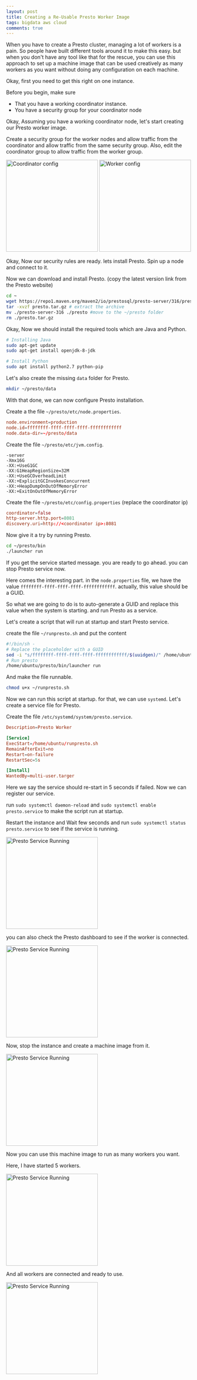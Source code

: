 ```yaml
---
layout: post
title: Creating a Re-Usable Presto Worker Image
tags: bigdata aws cloud
comments: true
---
```



When you have to create a Presto cluster, managing a lot of workers is a pain. So people have built different tools around it to make this easy. but when you don't have any tool like that for the rescue, you can use this approach to set up a machine image that can be used creatively as many workers as you want without doing any configuration on each machine.

Okay, first you need to get this right on one instance.

Before you begin, make sure 
* That you have a working coordinator instance.
* You have a security group for your coordinator node

Okay, Assuming you have a working coordinator node, let's start creating our Presto worker image.

Create a security group for the worker nodes and allow traffic from the coordinator and allow traffic from the same security group. Also, edit the coordinator group to allow traffic from the worker group.


<img alt="Coordinator config" src="{{ site.url }}/public/post-data/2019-07-25-re-usable-presto-worker/sg-coordinator.png" style="width:250px">

<img alt="Worker config" src="{{ site.url }}/public/post-data/2019-07-25-re-usable-presto-worker/sg-worker.png" style="width:250px">


Okay, Now our security rules are ready. lets install Presto.
Spin up a node and connect to it.

Now we can download and install Presto. (copy the  latest version link from the Presto website)

```sh
cd ~
wget https://repo1.maven.org/maven2/io/prestosql/presto-server/316/presto-server-316.tar.gz -O ./presto.tar.gz
tar -xvzf presto.tar.gz # extract the archive
mv ./presto-server-316 ./presto #move to the ~/presto folder
rm ./presto.tar.gz 
```
Okay, Now we should install the required tools which are Java and Python.

```sh
# Installing Java
sudo apt-get update
sudo apt-get install openjdk-8-jdk

# Install Python
sudo apt install python2.7 python-pip
```

Let's also create the missing `data` folder for Presto.

```sh
mkdir ~/presto/data
```

With that done, we can now configure Presto installation.

Create a the file `~/presto/etc/node.properties`.

```conf
node.environment=production
node.id=ffffffff-ffff-ffff-ffff-ffffffffffff
node.data-dir=~/presto/data
```

Create the file `~/presto/etc/jvm.config`.

```
-server
-Xmx16G
-XX:+UseG1GC
-XX:G1HeapRegionSize=32M
-XX:+UseGCOverheadLimit
-XX:+ExplicitGCInvokesConcurrent
-XX:+HeapDumpOnOutOfMemoryError
-XX:+ExitOnOutOfMemoryError
```

Create the file `~/presto/etc/config.properties` (replace the coordinator ip)

```conf
coordinator=false
http-server.http.port=8081
discovery.uri=http://<coordinator ip>:8081
```

Now give it a try by running Presto.

```sh
cd ~/presto/bin
./launcher run
```

If you get the service started message. you are ready to go ahead. you can stop Presto service now.

Here comes the interesting part. in the `node.properties`  file, we have the value `ffffffff-ffff-ffff-ffff-ffffffffffff`. actually, this value should be a GUID.

So what we are going to do is to auto-generate a GUID and replace this value when the system is starting. and run Presto as a service.

Let's create a script that will run at startup and start Presto service.

create the file `~/runpresto.sh` and put the content 

```sh
#!/bin/sh -
# Replace the placeholder with a GUID
sed -i "s/ffffffff-ffff-ffff-ffff-ffffffffffff/$(uuidgen)/" /home/ubuntu/presto/etc/node.properties
# Run presto
/home/ubuntu/presto/bin/launcher run
```

And make the file runnable.

```sh
chmod u+x ~/runpresto.sh 
```

Now we can run this script at startup. for that, we can use `systemd`.
Let's create a service file for Presto.

Create the file `/etc/systemd/system/presto.service`.

```conf
Description=Presto Worker

[Service]
ExecStart=/home/ubuntu/runpresto.sh
RemainAfterExit=no
Restart=on-failure
RestartSec=5s

[Install]
WantedBy=multi-user.targer
```

Here we say the service should re-start in 5 seconds if failed.
Now we can register our service.

run `sudo systemctl daemon-reload` and
`sudo systemctl enable presto.service` to make the script run at startup.

Restart the instance and Wait few seconds and run `sudo systemctl status presto.service` to see if the service is running.

<img alt="Presto Service Running" src="{{ site.url }}/public/post-data/2019-07-25-re-usable-presto-worker/presto-running.png" style="width:250px">

you can also check the Presto dashboard to see if the worker is connected.

<img alt="Presto Service Running" src="{{ site.url }}/public/post-data/2019-07-25-re-usable-presto-worker/one-worker.png" style="width:250px">

Now, stop the instance and create a machine image from it.

<img alt="Presto Service Running" src="{{ site.url }}/public/post-data/2019-07-25-re-usable-presto-worker/worker-image.png" style="width:250px">


Now you can use this machine image to run as many workers you want.

Here, I have started 5 workers.

<img alt="Presto Service Running" src="{{ site.url }}/public/post-data/2019-07-25-re-usable-presto-worker/5-workers-console.png" style="width:250px">

And all workers are connected and ready to use.

<img alt="Presto Service Running" src="{{ site.url }}/public/post-data/2019-07-25-re-usable-presto-worker/5-workers-dashboard.png" style="width:250px">

